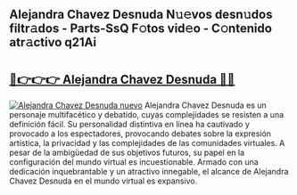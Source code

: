 ## Alejandra Chavez Desnuda N𝚞𝚎vos desn𝚞dos filtr𝚊dos - Parts-SsQ F𝚘tos vid𝚎o - C𝚘ntenido atr𝚊ctivo q21Ai

# <h2><a href="http://mb6eap.tromn.icu/?c=Alejandra+Chavez+Desnuda">🔗👉👉👉 Alejandra Chavez Desnuda 🔗🔗</a></h2>

[![Alejandra Chavez Desnuda nuevo](https://i.imgur.com/pEAQMta.gif)](http://mb6eap.tromn.icu/?c=Alejandra+Chavez+Desnuda)
Alejandra Chavez Desnuda es un personaje multifacético y debatido, cuyas complejidades se resisten a una definición fácil.  Su personalidad distintiva en línea ha cautivado y provocado a los espectadores, provocando debates sobre la expresión artística, la privacidad y las complejidades de las comunidades virtuales. A pesar de la ambigüedad de sus objetivos futuros, su papel en la configuración del mundo virtual es incuestionable. Armado con una dedicación inquebrantable y un atractivo innegable, el alcance de Alejandra Chavez Desnuda en el mundo virtual es expansivo.
